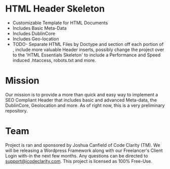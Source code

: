 # HTML Header Skeleton

* Customizable <head> Template for HTML Documents
* Includes Basic Meta-Data
* Includes DublinCore
* Includes Geo-location
* TODO- Separate HTML Files by Doctype and section off each portion of <head>, include more valuable Header inserts, possibly change the project over
to the 'HTML Essentials Skeleton' to include a Performance and Speed induced .htaccess, robots.txt and more.

# Mission
Our mission is to provide a more than quick and easy way to implement a SEO Compliant Header that includes basic and advanced Meta-data, the DublinCore,
Geolocation and more. As of right now, this is a very preliminary repository. 

# Team
Project is ran and sponsored by Joshua Canfield of Code Clarity (TM). We will be releasing a Wordpress Framework along with our Freelancer's Client Login with-in the
next few months. Any questions can be directed to support@icodeclarity.com. This project is licensed as 100% Free-Use. 